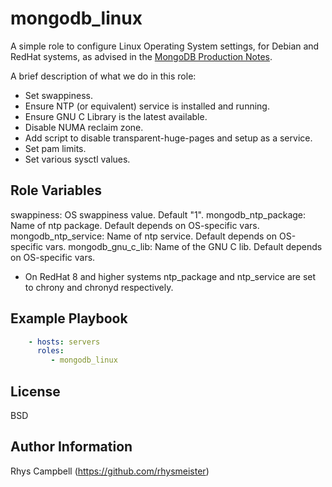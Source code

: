 mongodb_linux
=============

A simple role to configure Linux Operating System settings, for Debian and RedHat systems, as advised in the [MongoDB Production Notes](https://docs.mongodb.com/manual/administration/production-notes/).

A brief description of what we do in this role:

* Set swappiness.
* Ensure NTP (or equivalent) service is installed and running.
* Ensure GNU C Library is the latest available.
* Disable NUMA reclaim zone.
* Add script to disable transparent-huge-pages and setup as a service.
* Set pam limits.
* Set various sysctl values.

Role Variables
--------------

swappiness: OS swappiness value. Default "1".
mongodb_ntp_package: Name of ntp package. Default depends on OS-specific vars.
mongodb_ntp_service: Name of ntp service. Default depends on OS-specific vars.
mongodb_gnu_c_lib: Name of the GNU C lib. Default depends on OS-specific vars.

* On RedHat 8 and higher systems ntp_package and ntp_service are set to chrony and chronyd respectively.

Example Playbook
----------------

```yaml
    - hosts: servers
      roles:
         - mongodb_linux
```

License
-------

BSD

Author Information
------------------

Rhys Campbell (https://github.com/rhysmeister)
